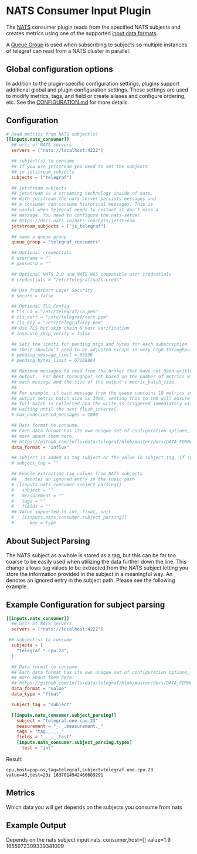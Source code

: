 # NATS Consumer Input Plugin

The [NATS][nats] consumer plugin reads from the specified NATS subjects and
creates metrics using one of the supported [input data formats][].

A [Queue Group][queue group] is used when subscribing to subjects so multiple
instances of telegraf can read from a NATS cluster in parallel.

## Global configuration options <!-- @/docs/includes/plugin_config.md -->

In addition to the plugin-specific configuration settings, plugins support
additional global and plugin configuration settings. These settings are used to
modify metrics, tags, and field or create aliases and configure ordering, etc.
See the [CONFIGURATION.md][CONFIGURATION.md] for more details.

[CONFIGURATION.md]: ../../../docs/CONFIGURATION.md

## Configuration

```toml @sample.conf
# Read metrics from NATS subject(s)
[[inputs.nats_consumer]]
  ## urls of NATS servers
  servers = ["nats://localhost:4222"]

  ## subject(s) to consume
  ## If you use jetstream you need to set the subjects
  ## in jetstream_subjects
  subjects = ["telegraf"]

  ## jetstream subjects
  ## jetstream is a streaming technology inside of nats.
  ## With jetstream the nats-server persists messages and 
  ## a consumer can consume historical messages. This is
  ## useful when telegraf needs to restart it don't miss a 
  ## message. You need to configure the nats-server.
  ## https://docs.nats.io/nats-concepts/jetstream.
  jetstream_subjects = ["js_telegraf"]

  ## name a queue group
  queue_group = "telegraf_consumers"

  ## Optional credentials
  # username = ""
  # password = ""

  ## Optional NATS 2.0 and NATS NGS compatible user credentials
  # credentials = "/etc/telegraf/nats.creds"

  ## Use Transport Layer Security
  # secure = false

  ## Optional TLS Config
  # tls_ca = "/etc/telegraf/ca.pem"
  # tls_cert = "/etc/telegraf/cert.pem"
  # tls_key = "/etc/telegraf/key.pem"
  ## Use TLS but skip chain & host verification
  # insecure_skip_verify = false

  ## Sets the limits for pending msgs and bytes for each subscription
  ## These shouldn't need to be adjusted except in very high throughput scenarios
  # pending_message_limit = 65536
  # pending_bytes_limit = 67108864

  ## Maximum messages to read from the broker that have not been written by an
  ## output.  For best throughput set based on the number of metrics within
  ## each message and the size of the output's metric_batch_size.
  ##
  ## For example, if each message from the queue contains 10 metrics and the
  ## output metric_batch_size is 1000, setting this to 100 will ensure that a
  ## full batch is collected and the write is triggered immediately without
  ## waiting until the next flush_interval.
  # max_undelivered_messages = 1000

  ## Data format to consume.
  ## Each data format has its own unique set of configuration options, read
  ## more about them here:
  ## https://github.com/influxdata/telegraf/blob/master/docs/DATA_FORMATS_INPUT.md
  data_format = "influx"

  ## subject is added as tag subject or the value in subject_tag, if subject_tag is empty string this tag is ignored
  # subject_tag = ""

  ## Enable extracting tag values from NATS subjects
  ## _ denotes an ignored entry in the topic path
  # [[inputs.nats_consumer.subject_parsing]]
  #   subject = ""
  #   measurement = ""
  #   tags = ""
  #   fields = ""
  ## Value supported is int, float, unit
  #   [[inputs.nats_consumer.subject_parsing]]
  #      key = type
```

## About Subject Parsing

The NATS subject as a whole is stored as a tag, but this can be far too coarse
to be easily used when utilizing the data further down the line. This
change allows tag values to be extracted from the NATS subject letting you
store the information provided in the subject in a meaningful way.
An `_` denotes an ignored entry in the subject path.
Please see the following example.

## Example Configuration for subject parsing

```toml
[[inputs.nats_consumer]]
  ## urls of NATS servers
  servers = ["nats://localhost:4222"]

 ## subject(s) to consume
  subjects = [
    "telegraf.*.cpu.23",
  ]

  ## Data format to consume.
  ## Each data format has its own unique set of configuration options, read
  ## more about them here:
  ## https://github.com/influxdata/telegraf/blob/master/docs/DATA_FORMATS_INPUT.md
  data_format = "value"
  data_type = "float"

  subject_tag = "subject"

  [[inputs.nats_consumer.subject_parsing]]
    subject = "telegraf.one.cpu.23"
    measurement = "_._.measurement._"
    tags = "tag._._._"
    fields = "_._._.test"
    [inputs.nats_consumer.subject_parsing.types]
      test = "int"
```

Result:

```shell
cpu,host=pop-os,tag=telegraf,subject=telegraf.one.cpu.23 value=45,test=23i 1637014942460689291
```

[nats]: https://www.nats.io/about/
[input data formats]: /docs/DATA_FORMATS_INPUT.md
[queue group]: https://www.nats.io/documentation/concepts/nats-queueing/

## Metrics

Which data you will get depends on the subjects you consume from nats

## Example Output

Depends on the nats subject input
nats_consumer,host=[] value=1.9 1655972309339341000

